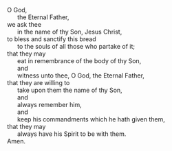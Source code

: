 <head>
<style>
li{
    list-style-type: none;
}
</style>
</head>

  * O God, 
    * the Eternal Father, 
  * we ask thee 
    * in the name of thy Son, Jesus Christ, 
  * to bless and sanctify this bread 
     * to the souls of all those who partake of it; 
  * that they may 
    * eat in remembrance of the body of thy Son, 
    * and 
    * witness unto thee, O God, the Eternal Father, 
  * that they are willing to 
    * take upon them the name of thy Son, 
    * and 
    * always remember him, 
    * and 
    * keep his commandments which he hath given them, 
  * that they may 
    * always have his Spirit to be with them. 
  * Amen.
